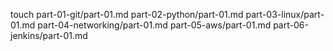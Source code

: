 touch part-01-git/part-01.md part-02-python/part-01.md part-03-linux/part-01.md part-04-networking/part-01.md part-05-aws/part-01.md part-06-jenkins/part-01.md
